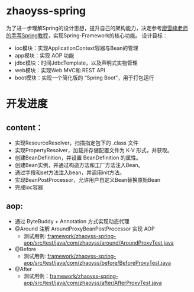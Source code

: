 # zhaoyss-spring
为了进一步理解Spring的设计思想，提升自己的架构能力，决定参考[廖雪峰老师的手写Spring教程](https://liaoxuefeng.com/books/summerframework/introduction/index.html)，实现Spring-Framework的核心功能。
设计目标：
- ioc模块：实现ApplicationContext容器与Bean的管理
- app模块：实现 AOP 功能
- jdbc模块：时间JdbcTemplate，以及声明式实物管理
- web模块：实现Web MVC和 REST API
- boot模块：实现一个简化版的 “Spring Boot”，用于打包运行

# 开发进度
## content：
- 实现ResourceResolver，扫描指定包下的 .class 文件
- 实现PropertyResolver，加载并存储配置文件为 K-V 形式，并获取。
- 创建BeanDefinition，并设置 BeanDefinition 的属性。
- 创建Bean实例，并通过构造方法和工厂方法注入Bean。
- 通过字段和set方法注入bean，并调用init方法。
- 实现BeanPostProcessor，允许用户自定义Bean替换原始Bean
- 完成ioc容器
## aop:
- 通过 ByteBuddy + Annotation 方式实现动态代理
- @Around 注解 AroundProxyBeanPostProcessor 实现 AOP
  - 测试用例: [framework/zhaoyss-spring-aop/src/test/java/com/zhaoyss/around/AroundProxyTest.java](framework/zhaoyss-spring-aop/src/test/java/com/zhaoyss/around/AroundProxyTest.java)
- @Before
  - 测试用例: [framework/zhaoyss-spring-aop/src/test/java/com/zhaoyss/before/BeforeProxyTest.java](framework/zhaoyss-spring-aop/src/test/java/com/zhaoyss/before/BeforeProxyTest.java)
- @After
  - 测试用例：[framework/zhaoyss-spring-aop/src/test/java/com/zhaoyss/after/AfterProxyTest.java](framework/zhaoyss-spring-aop/src/test/java/com/zhaoyss/after/AfterProxyTest.java)

